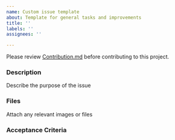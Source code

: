 ```yaml
---
name: Custom issue template
about: Template for general tasks and improvements
title: ''
labels: ''
assignees: ''

---
```


Please review [Contribution.md](https://github.com/nasa/edsc-echoforms/blob/master/CONTRIBUTING.md) before contributing to this project.

### Description
Describe the purpose of the issue

### Files
Attach any relevant images or files

### Acceptance Criteria
